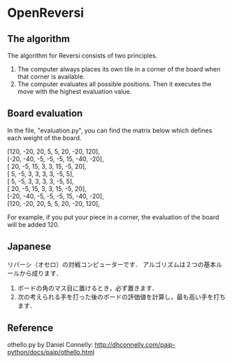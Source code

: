 # OpenReversi
## The algorithm
The algorithm for Reversi consists of two principles.  
1. The computer always places its own tile in a corner of the board when that corner is available.  
2. The computer evaluates all possible positions. Then it executes the move with the highest evaluation value.  

## Board evaluation
In the file, "evaluation.py", you can find the matrix below which defines each weight of the board.  

[120, -20, 20,  5,  5,  20, -20, 120],  
[-20, -40, -5, -5, -5,  15, -40, -20],  
[ 20,  -5, 15,  3,  3,  15,  -5,  20],  
[  5,  -5,  3,  3,  3,   3,  -5,   5],  
[  5,  -5,  3,  3,  3,   3,  -5,   5],  
[ 20,  -5, 15,  3,  3,  15,  -5,  20],  
[-20, -40, -5, -5, -5,  15, -40, -20],  
[120, -20, 20,  5,  5,  20, -20, 120],  

For example, if you put your piece in a corner, the evaluation of the board will be added 120.  

## Japanese
リバーシ（オセロ）の対戦コンピューターです．
アルゴリズムは２つの基本ルールから成ります．
1. ボードの角のマス目に置けるとき，必ず置きます．
2. 次の考えられる手を打った後のボードの評価値を計算し，最も高い手を打ちます．

## Reference
othello.py by Daniel Connelly:
http://dhconnelly.com/paip-python/docs/paip/othello.html
